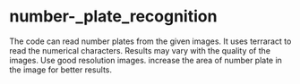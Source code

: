 # number-_plate_recognition
The code  can read number plates from the given images.
It uses terraract to read the numerical characters.
Results may vary with the quality of the images. Use good resolution images.
increase the area of number plate in the image for better results.
